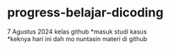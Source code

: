 # progress-belajar-dicoding
7 Agustus 2024
kelas github
*masuk studi kasus <br>
*keknya hari ini dah mo nuntasin materi di github
